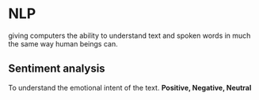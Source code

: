# NLP
giving computers the ability to understand text and spoken words in much the same way human beings can.

## Sentiment analysis
To understand the emotional intent of the text.
**Positive, Negative, Neutral**
